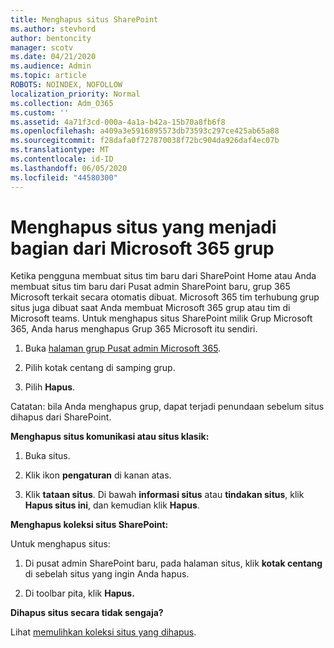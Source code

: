 ```yaml
---
title: Menghapus situs SharePoint
ms.author: stevhord
author: bentoncity
manager: scotv
ms.date: 04/21/2020
ms.audience: Admin
ms.topic: article
ROBOTS: NOINDEX, NOFOLLOW
localization_priority: Normal
ms.collection: Adm_O365
ms.custom: ''
ms.assetid: 4a71f3cd-000a-4a1a-b42a-15b70a8fb6f8
ms.openlocfilehash: a409a3e5916895573db73593c297ce425ab65a88
ms.sourcegitcommit: f28dafa0f727870038f72bc904da926daf4ec07b
ms.translationtype: MT
ms.contentlocale: id-ID
ms.lasthandoff: 06/05/2020
ms.locfileid: "44580300"
---
```

# <a name="delete-sites-that-belong-to-a-microsoft-365-group"></a>Menghapus situs yang menjadi bagian dari Microsoft 365 grup

Ketika pengguna membuat situs tim baru dari SharePoint Home atau Anda membuat situs tim baru dari Pusat admin SharePoint baru, grup 365 Microsoft terkait secara otomatis dibuat. Microsoft 365 tim terhubung grup situs juga dibuat saat Anda membuat Microsoft 365 grup atau tim di Microsoft teams. Untuk menghapus situs SharePoint milik Grup Microsoft 365, Anda harus menghapus Grup 365 Microsoft itu sendiri. 
  
1. Buka [halaman grup Pusat admin Microsoft 365](https://portal.office.com/adminportal/home#/groups).
    
2. Pilih kotak centang di samping grup.
    
3. Pilih **Hapus**.
    
Catatan: bila Anda menghapus grup, dapat terjadi penundaan sebelum situs dihapus dari SharePoint.
  
**Menghapus situs komunikasi atau situs klasik:**

1. Buka situs.
  
2. Klik ikon **pengaturan** di kanan atas. 
  
3. Klik **tataan situs**. Di bawah **informasi situs** atau **tindakan situs**, klik **Hapus situs ini**, dan kemudian klik **Hapus**.
  
**Menghapus koleksi situs SharePoint:**

Untuk menghapus situs:
  
1. Di pusat admin SharePoint baru, pada halaman situs, klik **kotak centang** di sebelah situs yang ingin Anda hapus. 
    
2. Di toolbar pita, klik **Hapus.**
    
**Dihapus situs secara tidak sengaja?**

Lihat [memulihkan koleksi situs yang dihapus](https://go.microsoft.com/fwlink/?linkid=867660).
  


